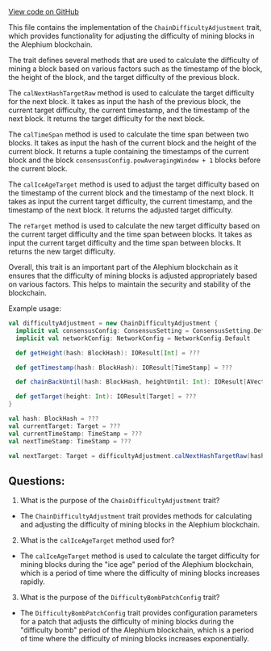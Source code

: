 [View code on GitHub](https://github.com/alephium/alephium/blob/master/flow/src/main/scala/org/alephium/flow/core/ChainDifficultyAdjustment.scala)

This file contains the implementation of the `ChainDifficultyAdjustment` trait, which provides functionality for adjusting the difficulty of mining blocks in the Alephium blockchain. 

The trait defines several methods that are used to calculate the difficulty of mining a block based on various factors such as the timestamp of the block, the height of the block, and the target difficulty of the previous block. 

The `calNextHashTargetRaw` method is used to calculate the target difficulty for the next block. It takes as input the hash of the previous block, the current target difficulty, the current timestamp, and the timestamp of the next block. It returns the target difficulty for the next block. 

The `calTimeSpan` method is used to calculate the time span between two blocks. It takes as input the hash of the current block and the height of the current block. It returns a tuple containing the timestamps of the current block and the block `consensusConfig.powAveragingWindow + 1` blocks before the current block. 

The `calIceAgeTarget` method is used to adjust the target difficulty based on the timestamp of the current block and the timestamp of the next block. It takes as input the current target difficulty, the current timestamp, and the timestamp of the next block. It returns the adjusted target difficulty. 

The `reTarget` method is used to calculate the new target difficulty based on the current target difficulty and the time span between blocks. It takes as input the current target difficulty and the time span between blocks. It returns the new target difficulty. 

Overall, this trait is an important part of the Alephium blockchain as it ensures that the difficulty of mining blocks is adjusted appropriately based on various factors. This helps to maintain the security and stability of the blockchain. 

Example usage:

```scala
val difficultyAdjustment = new ChainDifficultyAdjustment {
  implicit val consensusConfig: ConsensusSetting = ConsensusSetting.Default
  implicit val networkConfig: NetworkConfig = NetworkConfig.Default

  def getHeight(hash: BlockHash): IOResult[Int] = ???

  def getTimestamp(hash: BlockHash): IOResult[TimeStamp] = ???

  def chainBackUntil(hash: BlockHash, heightUntil: Int): IOResult[AVector[BlockHash]] = ???

  def getTarget(height: Int): IOResult[Target] = ???
}

val hash: BlockHash = ???
val currentTarget: Target = ???
val currentTimeStamp: TimeStamp = ???
val nextTimeStamp: TimeStamp = ???

val nextTarget: Target = difficultyAdjustment.calNextHashTargetRaw(hash, currentTarget, currentTimeStamp, nextTimeStamp)
```
## Questions: 
 1. What is the purpose of the `ChainDifficultyAdjustment` trait?
- The `ChainDifficultyAdjustment` trait provides methods for calculating and adjusting the difficulty of mining blocks in the Alephium blockchain.

2. What is the `calIceAgeTarget` method used for?
- The `calIceAgeTarget` method is used to calculate the target difficulty for mining blocks during the "ice age" period of the Alephium blockchain, which is a period of time where the difficulty of mining blocks increases rapidly.

3. What is the purpose of the `DifficultyBombPatchConfig` trait?
- The `DifficultyBombPatchConfig` trait provides configuration parameters for a patch that adjusts the difficulty of mining blocks during the "difficulty bomb" period of the Alephium blockchain, which is a period of time where the difficulty of mining blocks increases exponentially.